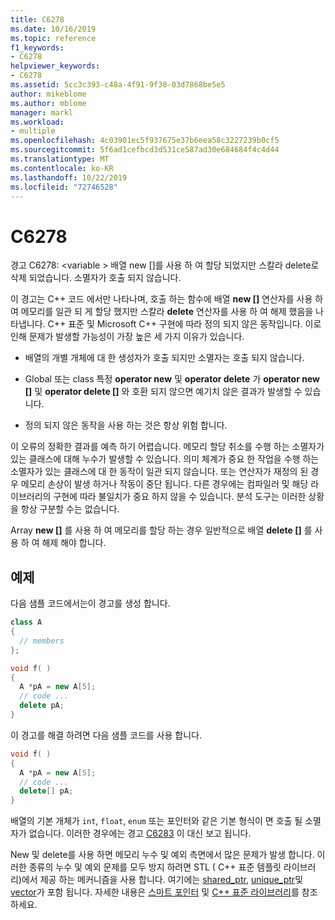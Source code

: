 ```yaml
---
title: C6278
ms.date: 10/16/2019
ms.topic: reference
f1_keywords:
- C6278
helpviewer_keywords:
- C6278
ms.assetid: 5cc3c393-c48a-4f91-9f38-03d7868be5e5
author: mikeblome
ms.author: mblome
manager: markl
ms.workload:
- multiple
ms.openlocfilehash: 4c03901ec5f937675e37b6eea58c3227239b0cf5
ms.sourcegitcommit: 5f6ad1cefbcd3d531ce587ad30e684684f4c4d44
ms.translationtype: MT
ms.contentlocale: ko-KR
ms.lasthandoff: 10/22/2019
ms.locfileid: "72746528"
---
```

# <a name="c6278"></a>C6278
경고 C6278: \<variable > 배열 new []를 사용 하 여 할당 되었지만 스칼라 delete로 삭제 되었습니다. 소멸자가 호출 되지 않습니다.

이 경고는 C++ 코드 에서만 나타나며, 호출 하는 함수에 배열 **new []** 연산자를 사용 하 여 메모리를 일관 되 게 할당 했지만 스칼라 **delete** 연산자를 사용 하 여 해제 했음을 나타냅니다. C++ 표준 및 Microsoft C++ 구현에 따라 정의 되지 않은 동작입니다. 이로 인해 문제가 발생할 가능성이 가장 높은 세 가지 이유가 있습니다.

- 배열의 개별 개체에 대 한 생성자가 호출 되지만 소멸자는 호출 되지 않습니다.

- Global 또는 class 특정 **operator new** 및 **operator delete** 가 **operator new []** 및 **operator delete []** 와 호환 되지 않으면 예기치 않은 결과가 발생할 수 있습니다.

- 정의 되지 않은 동작을 사용 하는 것은 항상 위험 합니다.

이 오류의 정확한 결과를 예측 하기 어렵습니다. 메모리 할당 취소를 수행 하는 소멸자가 있는 클래스에 대해 누수가 발생할 수 있습니다. 의미 체계가 중요 한 작업을 수행 하는 소멸자가 있는 클래스에 대 한 동작이 일관 되지 않습니다. 또는 연산자가 재정의 된 경우 메모리 손상이 발생 하거나 작동이 중단 됩니다. 다른 경우에는 컴파일러 및 해당 라이브러리의 구현에 따라 불일치가 중요 하지 않을 수 있습니다. 분석 도구는 이러한 상황을 항상 구분할 수는 없습니다.

Array **new []** 를 사용 하 여 메모리를 할당 하는 경우 일반적으로 배열 **delete []** 를 사용 하 여 해제 해야 합니다.

## <a name="example"></a>예제

다음 샘플 코드에서는이 경고를 생성 합니다.

```cpp
class A
{
  // members
};

void f( )
{
  A *pA = new A[5];
  // code ...
  delete pA;
}
```

이 경고를 해결 하려면 다음 샘플 코드를 사용 합니다.

```cpp
void f( )
{
  A *pA = new A[5];
  // code ...
  delete[] pA;
}
```

배열의 기본 개체가 `int`, `float`, `enum` 또는 포인터와 같은 기본 형식이 면 호출 될 소멸자가 없습니다. 이러한 경우에는 경고 [C6283](../code-quality/c6283.md) 이 대신 보고 됩니다.

New 및 delete를 사용 하면 메모리 누수 및 예외 측면에서 많은 문제가 발생 합니다. 이러한 종류의 누수 및 예외 문제를 모두 방지 하려면 STL ( C++ 표준 템플릿 라이브러리)에서 제공 하는 메커니즘을 사용 합니다. 여기에는 [shared_ptr](/cpp/standard-library/shared-ptr-class), [unique_ptr](/cpp/standard-library/unique-ptr-class)및 [vector](/cpp/standard-library/vector)가 포함 됩니다. 자세한 내용은 [스마트 포인터](/cpp/cpp/smart-pointers-modern-cpp) 및 [ C++ 표준 라이브러리](/cpp/standard-library/cpp-standard-library-reference)를 참조 하세요.

